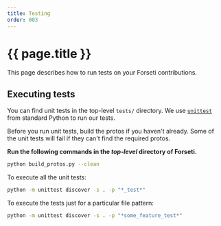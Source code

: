 ```yaml
---
title: Testing
order: 003
---
```

# {{ page.title }}

This page describes how to run tests on your Forseti contributions.

## Executing tests

You can find unit tests in the top-level `tests/` directory. We use [`unittest`](https://docs.python.org/2/library/unittest.html)
from standard Python to run our tests.

Before you run unit tests, build the protos if you haven't already.
Some of the unit tests will fail if they can't find the required protos.

**Run the following commands in the _top-level_ directory of Forseti.**

  ```bash
  python build_protos.py --clean
  ```

To execute all the unit tests:

  ```bash
  python -m unittest discover -s . -p "*_test*"
  ```

To execute the tests just for a particular file pattern:

  ```bash
  python -m unittest discover -s . -p "*some_feature_test*"
  ```
